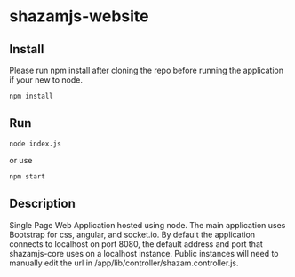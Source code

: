 # shazamjs-website

## Install
Please run npm install after cloning the repo before running the application if your new to node.
```
npm install
```

## Run
```
node index.js
```
or use
```
npm start
```

## Description
Single Page Web Application hosted using node. The main application uses Bootstrap for css, angular, and socket.io. By default the application connects to localhost on port 8080, the default address and port that shazamjs-core uses on a localhost instance. Public instances will need to manually edit the url in /app/lib/controller/shazam.controller.js.
